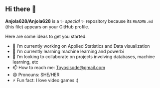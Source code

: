 ## Hi there 👋

**Anjola628/Anjola628** is a ✨ _special_ ✨ repository because its `README.md` (this file) appears on your GitHub profile.

Here are some ideas to get you started:

- 🔭 I’m currently working on Applied Statistics and Data visualization
- 🌱 I’m currently learning machine learning and powerbi
- 👯 I’m looking to collaborate on projects involving databases, machine learning, etc
- 📫 How to reach me: Toyosisode@gmail.com
- 😄 Pronouns: SHE/HER
- ⚡ Fun fact: I love video games :)
